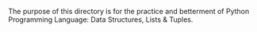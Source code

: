 The purpose of this directory is for the practice and betterment of Python Programming Language: Data Structures, Lists & Tuples.
